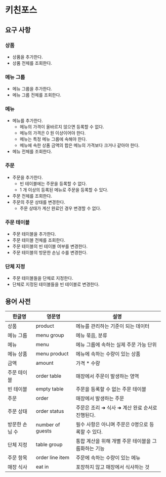 # 키친포스

## 요구 사항
### 상품
- 상품을 추가한다.
- 상품 전체를 조회한다.

### 메뉴 그룹
- 메뉴 그룹을 추가한다.
- 메뉴 그룹 전체를 조회한다.

### 메뉴
- 메뉴를 추가한다.
    - 메뉴의 가격이 올바르지 않으면 등록할 수 없다.
    - 메뉴의 가격은 0 원 이상이어야 한다.
    - 메뉴는 특정 메뉴 그룹에 속해야 한다.
    - 메뉴에 속한 상품 금액의 합은 메뉴의 가격보다 크거나 같아야 한다.
- 메뉴 전체를 조회한다.

### 주문
- 주문을 추가한다.
    - 빈 테이블에는 주문을 등록할 수 없다.
    - 1 개 이상의 등록된 메뉴로 주문을 등록할 수 있다.
- 주문 전체를 조회한다.
- 주문의 주문 상태를 변경한다.
    - 주문 상태가 계산 완료인 경우 변경할 수 없다.

### 주문 테이블
- 주문 테이블을 추가한다.
- 주문 테이블 전체를 조회한다.
- 주문 테이블의 빈 테이블 여부를 변경한다.
- 주문 테이블의 방문한 손님 수를 변경한다.

### 단체 지정
- 주문 테이블들을 단체로 지정한다.
- 단체로 지정된 테이블들을 빈 테이블로 변경한다.

## 용어 사전

| 한글명 | 영문명 | 설명 |
| --- | --- | --- |
| 상품 | product | 메뉴를 관리하는 기준이 되는 데이터 |
| 메뉴 그룹 | menu group | 메뉴 묶음, 분류 |
| 메뉴 | menu | 메뉴 그룹에 속하는 실제 주문 가능 단위 |
| 메뉴 상품 | menu product | 메뉴에 속하는 수량이 있는 상품 |
| 금액 | amount | 가격 * 수량 |
| 주문 테이블 | order table | 매장에서 주문이 발생하는 영역 |
| 빈 테이블 | empty table | 주문을 등록할 수 없는 주문 테이블 |
| 주문 | order | 매장에서 발생하는 주문 |
| 주문 상태 | order status | 주문은 조리 ➜ 식사 ➜ 계산 완료 순서로 진행된다. |
| 방문한 손님 수 | number of guests | 필수 사항은 아니며 주문은 0명으로 등록할 수 있다. |
| 단체 지정 | table group | 통합 계산을 위해 개별 주문 테이블을 그룹화하는 기능 |
| 주문 항목 | order line item | 주문에 속하는 수량이 있는 메뉴 |
| 매장 식사 | eat in | 포장하지 않고 매장에서 식사하는 것 |

